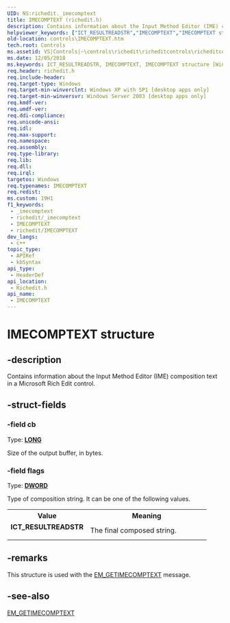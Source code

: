 ```yaml
---
UID: NS:richedit._imecomptext
title: IMECOMPTEXT (richedit.h)
description: Contains information about the Input Method Editor (IME) composition text in a Microsoft Rich Edit control.
helpviewer_keywords: ["ICT_RESULTREADSTR","IMECOMPTEXT","IMECOMPTEXT structure [Windows Controls]","_win32_IMECOMPTEXT_str","_win32_IMECOMPTEXT_str_cpp","controls.IMECOMPTEXT","controls._win32_IMECOMPTEXT_str","richedit/IMECOMPTEXT"]
old-location: controls\IMECOMPTEXT.htm
tech.root: Controls
ms.assetid: VS|Controls|~\controls\richedit\richeditcontrols\richeditcontrolreference\richeditstructures\imecomptext.htm
ms.date: 12/05/2018
ms.keywords: ICT_RESULTREADSTR, IMECOMPTEXT, IMECOMPTEXT structure [Windows Controls], _win32_IMECOMPTEXT_str, _win32_IMECOMPTEXT_str_cpp, controls.IMECOMPTEXT, controls._win32_IMECOMPTEXT_str, richedit/IMECOMPTEXT
req.header: richedit.h
req.include-header: 
req.target-type: Windows
req.target-min-winverclnt: Windows XP with SP1 [desktop apps only]
req.target-min-winversvr: Windows Server 2003 [desktop apps only]
req.kmdf-ver: 
req.umdf-ver: 
req.ddi-compliance: 
req.unicode-ansi: 
req.idl: 
req.max-support: 
req.namespace: 
req.assembly: 
req.type-library: 
req.lib: 
req.dll: 
req.irql: 
targetos: Windows
req.typenames: IMECOMPTEXT
req.redist: 
ms.custom: 19H1
f1_keywords:
 - _imecomptext
 - richedit/_imecomptext
 - IMECOMPTEXT
 - richedit/IMECOMPTEXT
dev_langs:
 - c++
topic_type:
 - APIRef
 - kbSyntax
api_type:
 - HeaderDef
api_location:
 - Richedit.h
api_name:
 - IMECOMPTEXT
---
```


# IMECOMPTEXT structure


## -description

Contains information about the Input Method Editor (IME) composition text in a Microsoft Rich Edit control.

## -struct-fields

### -field cb

Type: <b><a href="/windows/desktop/WinProg/windows-data-types">LONG</a></b>

Size of the output buffer, in bytes.

### -field flags

Type: <b><a href="/windows/desktop/WinProg/windows-data-types">DWORD</a></b>

Type of composition string. It can be one of the following values.

<table>
<tr>
<th>Value</th>
<th>Meaning</th>
</tr>
<tr>
<td width="40%"><a id="ICT_RESULTREADSTR"></a><a id="ict_resultreadstr"></a><dl>
<dt><b>ICT_RESULTREADSTR</b></dt>
</dl>
</td>
<td width="60%">
The final composed string.

</td>
</tr>
</table>

## -remarks

This structure is used with the <a href="/windows/win32/controls/em-getimecomptext">EM_GETIMECOMPTEXT</a> message.

## -see-also

<a href="/windows/win32/controls/em-getimecomptext">EM_GETIMECOMPTEXT</a>